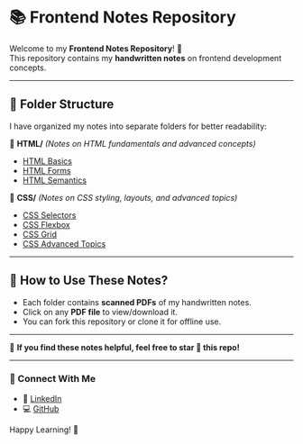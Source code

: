 # 📚 Frontend Notes Repository

Welcome to my **Frontend Notes Repository**! 🚀  
This repository contains my **handwritten notes** on frontend development concepts.

---

## 📂 Folder Structure

I have organized my notes into separate folders for better readability:

📁 **HTML/** _(Notes on HTML fundamentals and advanced concepts)_  
- [HTML Basics](./HTML/HTML-Basics.pdf)  
- [HTML Forms](./HTML/HTML-Forms.pdf)  
- [HTML Semantics](./HTML/HTML-Semantics.pdf)  

📁 **CSS/** _(Notes on CSS styling, layouts, and advanced topics)_  
- [CSS Selectors](./CSS/CSS-Selectors.pdf)  
- [CSS Flexbox](./CSS/CSS-Flexbox.pdf)  
- [CSS Grid](./CSS/CSS-Grid.pdf)  
- [CSS Advanced Topics](./CSS/CSS-Advanced-Topics.pdf) 

---

## 📌 How to Use These Notes?

- Each folder contains **scanned PDFs** of my handwritten notes.  
- Click on any **PDF file** to view/download it.  
- You can fork this repository or clone it for offline use.  

---

📌 **If you find these notes helpful, feel free to star 🌟 this repo!**  

---

### 📧 Connect With Me  

- 🔗 [LinkedIn](https://www.linkedin.com/in/reetugupta07)  
- 💻 [GitHub](https://github.com/ReetuGupta)  

Happy Learning! 🚀  
